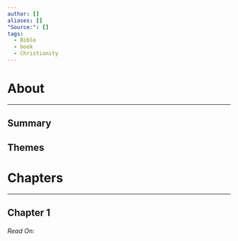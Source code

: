 ```yaml
---
author: []
aliases: []
"Source:": []
tags:
  - Bible
  - book
  - Christianity
---
```

# About
***

## Summary

## Themes

# Chapters
***

## Chapter 1

###### Read On:
